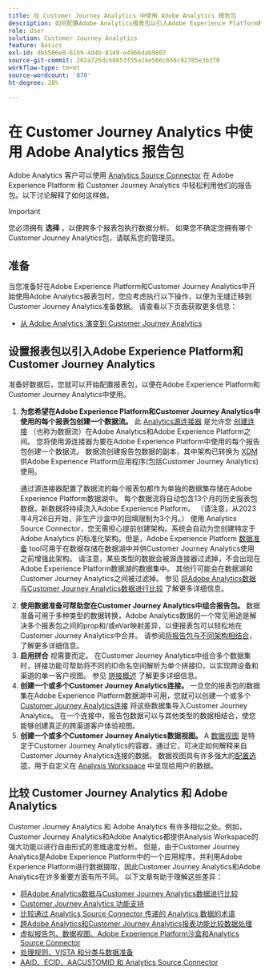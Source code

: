 ```yaml
---
title: 在 Customer Journey Analytics 中使用 Adobe Analytics 报告包
description: 如何配置Adobe Analytics报表包以引入Adobe Experience Platform和Customer Journey Analytics
role: User
solution: Customer Journey Analytics
feature: Basics
exl-id: db5506e0-6159-4d4b-8149-e4966dab9807
source-git-commit: 202a726dc68853f55a24e566c656c92785e3b3f0
workflow-type: tm+mt
source-wordcount: '878'
ht-degree: 28%

---
```


# 在 Customer Journey Analytics 中使用 Adobe Analytics 报告包

Adobe Analytics 客户可以使用 [Analytics Source Connector](https://experienceleague.adobe.com/docs/experience-platform/sources/connectors/adobe-applications/analytics.html?lang=zh-Hans) 在 Adobe Experience Platform 和 Customer Journey Analytics 中轻松利用他们的报告包。以下讨论解释了如何这样做。

>[!IMPORTANT]
>
>您必须拥有 **选择** ，以便跨多个报表包执行数据分析。 如果您不确定您拥有哪个Customer Journey Analytics包，请联系您的管理员。&#x200B;

## 准备

当您准备好在Adobe Experience Platform和Customer Journey Analytics中开始使用Adobe Analytics报表包时，您应考虑执行以下操作，以便为无缝迁移到Customer Journey Analytics准备数据。 请查看以下页面获取更多信息：

* [从 Adobe Analytics 演变到 Customer Journey Analytics](/help/getting-started/aa-to-cja.md)

## 设置报表包以引入Adobe Experience Platform和Customer Journey Analytics

准备好数据后，您就可以开始配置报表包，以便在Adobe Experience Platform和Customer Journey Analytics中使用。

1. **为您希望在Adobe Experience Platform和Customer Journey Analytics中使用的每个报表包创建一个数据流。** 此 [Analytics源连接器](https://experienceleague.adobe.com/docs/experience-platform/sources/connectors/adobe-applications/analytics.html?lang=zh-Hans) 是允许您 [创建连接](/help/connections/create-connection.md) （也称为数据流）在Adobe Analytics和Adobe Experience Platform之间。 您将使用源连接器为要在Adobe Experience Platform中使用的每个报告包创建一个数据流。 数据流创建报告包数据的副本，其中架构已转换为  [XDM](https://experienceleague.adobe.com/docs/platform-learn/tutorials/schemas/schemas-and-experience-data-model.html?lang=zh-Hans) 供Adobe Experience Platform应用程序(包括Customer Journey Analytics)使用。<p>通过源连接器配置了数据流的每个报表包都作为单独的数据集存储在Adobe Experience Platform数据湖中。 每个数据流将自动包含13个月的历史报表包数据，新数据将持续流入Adobe Experience Platform。 （请注意，从2023年4月26日开始，非生产沙盒中的回填限制为3个月。） 使用 Analytics Source Connector，您无需担心提前创建架构。系统会自动为您创建特定于 Adobe Analytics 的标准化架构。但是，Adobe Experience Platform [数据准备](https://experienceleague.adobe.com/docs/experience-platform/data-prep/home.html?lang=zh-Hans) tool可用于在数据存储在数据湖中并供Customer Journey Analytics使用之前增强此架构。 请注意，某些类型的数据会被源连接器过滤掉，不会出现在Adobe Experience Platform数据湖的数据集中。 其他行可能会在数据湖和Customer Journey Analytics之间被过滤掉。 参见 [将Adobe Analytics数据与Customer Journey Analytics数据进行比较](/help/troubleshooting/compare.md) 了解更多详细信息。
1. **使用数据准备可帮助您在Customer Journey Analytics中组合报告包。** 数据准备可用于多种类型的数据转换，Adobe Analytics数据的一个常见用途是解决多个报表包之间的prop和/或eVar映射差异，以便报表包可以轻松地在Customer Journey Analytics中合并。 请参阅[将报告包与不同架构相结合](/help/use-cases/aa-data/combine-report-suites.md)，了解更多详细信息。
1. **启用拼合** 视需要而定。 在Customer Journey Analytics中组合多个数据集时，拼接功能可帮助将不同的ID命名空间解析为单个拼接ID，以实现跨设备和渠道的单一客户视图。 参见 [拼接概述](../../stitching/overview.md) 了解更多详细信息。
1. **创建一个或多个Customer Journey Analytics连接。** 一旦您的报表包的数据集在Adobe Experience Platform数据湖中可用，您就可以创建一个或多个 [Customer Journey Analytics连接](/help/connections/overview.md) 将这些数据集导入Customer Journey Analytics。 在一个连接中，报告包数据可以与其他类型的数据相结合，使您能够创建真正的跨渠道客户体验视图。
1. **创建一个或多个Customer Journey Analytics数据视图。** A [数据视图](/help/data-views/data-views.md) 是特定于Customer Journey Analytics的容器，通过它，可决定如何解释来自Customer Journey Analytics连接的数据。 数据视图具有许多强大的[配置选项](/help/data-views/create-dataview.md)，用于自定义在 [Analysis Workspace](/help/analysis-workspace/home.md) 中呈现给用户的数据。

## 比较 Customer Journey Analytics 和 Adobe Analytics

Customer Journey Analytics 和 Adobe Analytics 有许多相似之处。例如，Customer Journey Analytics和Adobe Analytics都提供Analysis Workspace的强大功能以进行自由形式的思维速度分析。 但是，由于Customer Journey Analytics是Adobe Experience Platform中的一个应用程序，并利用Adobe Experience Platform进行数据摄取，因此Customer Journey Analytics和Adobe Analytics在许多重要方面有所不同。 以下文章有助于理解这些差异：

* [将Adobe Analytics数据与Customer Journey Analytics数据进行比较](/help/troubleshooting/compare.md)
* [Customer Journey Analytics 功能支持](/help/getting-started/aa-vs-cja/cja-aa.md)
* [比较通过 Analytics Source Connector 传递的 Analytics 数据的术语](/help/getting-started/aa-vs-cja/terminology.md)
* [跨Adobe Analytics和Customer Journey Analytics报表功能比较数据处理](/help/getting-started/aa-vs-cja/data-processing-comparisons.md)
* [虚拟报告包、数据视图、Adobe Experience Platform沙盒和Analytics Source Connector](/help/getting-started/aa-vs-cja/vrs-dataview-sandbox-adc.md)
* [处理规则、VISTA 和分类与数据准备](/help/getting-started/aa-vs-cja/pr-vista-dataprep.md)
* [AAID、ECID、AACUSTOMID 和 Analytics Source Connector](/help/getting-started/aa-vs-cja/aaid-ecid-adc.md)
